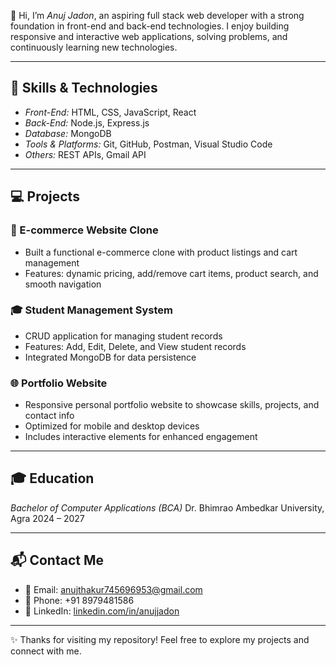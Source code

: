 
👋 Hi, I’m *Anuj Jadon*, an aspiring full stack web developer with a strong foundation in front-end and back-end technologies. I enjoy building responsive and interactive web applications, solving problems, and continuously learning new technologies.

---

## 🚀 Skills & Technologies

* *Front-End:* HTML, CSS, JavaScript, React
* *Back-End:* Node.js, Express.js
* *Database:* MongoDB
* *Tools & Platforms:* Git, GitHub, Postman, Visual Studio Code
* *Others:* REST APIs, Gmail API

---

## 💻 Projects

### 🛒 E-commerce Website Clone

* Built a functional e-commerce clone with product listings and cart management
* Features: dynamic pricing, add/remove cart items, product search, and smooth navigation

### 🎓 Student Management System

* CRUD application for managing student records
* Features: Add, Edit, Delete, and View student records
* Integrated MongoDB for data persistence

### 🌐 Portfolio Website

* Responsive personal portfolio website to showcase skills, projects, and contact info
* Optimized for mobile and desktop devices
* Includes interactive elements for enhanced engagement

---

## 🎓 Education

*Bachelor of Computer Applications (BCA)*
Dr. Bhimrao Ambedkar University, Agra
2024 – 2027

---

## 📬 Contact Me

* 📧 Email: [anujthakur745696953@gmail.com](mailto:anujthakur745696953@gmail.com)
* 📱 Phone: +91 8979481586
* 🔗 LinkedIn: [linkedin.com/in/anujjadon](linkedin.com/in/anujjadon)

---

✨ Thanks for visiting my repository! Feel free to explore my projects and connect with me.
